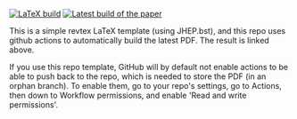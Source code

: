 [![LaTeX build](../../actions/workflows/pdflatex.yml/badge.svg)](../../actions/workflows/pdflatex.yml)
[![Latest build of the paper](https://img.shields.io/badge/PDF-latest-orange.svg?style=flat)](../gh-action-result/pdflatex/notes-template.pdf)

This is a simple revtex LaTeX template (using JHEP.bst), and this repo uses github actions to automatically build the latest PDF. The result is linked above.

If you use this repo template, GitHub will by default not enable
actions to be able to push back to the repo, which is needed to store
the PDF (in an orphan branch). To enable them, go to your repo's
settings, go to Actions, then down to Workflow permissions, and enable
'Read and write permissions'.
